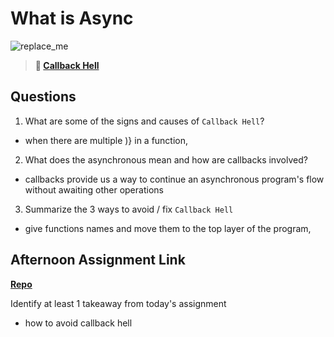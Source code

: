 # What is Async

![replace_me](https://codeworks.blob.core.windows.net/public/assets/img/illustrations/placeholder.svg)

> **📖 [Callback Hell](https://codeworksacademy.com/fs-student-guide/resources/wk4/01-Callbacks)**

## Questions

1. What are some of the signs and causes of `Callback Hell`?
- when there are multiple )} in a function, 
2. What does the asynchronous mean and how are callbacks involved?
- callbacks provide us a way to continue an asynchronous program's flow without awaiting other operations
3. Summarize the 3 ways to avoid / fix `Callback Hell`
- give functions names and move them to the top layer of the program, 
## Afternoon Assignment Link

**[Repo](https://github.com/BrysonBloom/Trivia)**

Identify at least 1 takeaway from today's assignment
- how to avoid callback hell